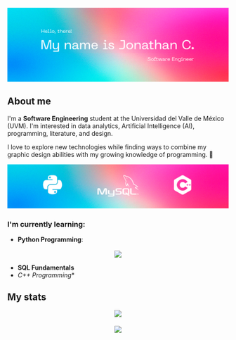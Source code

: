 ![header banner](https://github.com/jonathancazares/jonathancazares/blob/main/banner_alt.png)

## About me

I'm a **Software Engineering** student at the Universidad del Valle de México (UVM). I'm interested in data analytics, Artificial Intelligence (AI), programming, literature, and design. 

I love to explore new technologies while finding ways to combine my graphic design abilities with my growing knowledge of programming. 🤖

<img src= "https://github.com/jonathancazares/jonathancazares/blob/main/banner_two.png">

### I'm currently learning:
- **Python Programming**:

<p align="center">
	<a href="https://github.com/jonathancazares/100-Days-of-Python-codes">
		<img align="center" height="120em" src="https://github-readme-stats.vercel.app/api/pin/?username=jonathancazares&theme=radical&hide_border=true&repo=100-days-of-code"/>
	</a>

- **SQL Fundamentals**
- *C++ Programming**

## My stats

<p align="center">
	<a href="https://github.com/jonathancazares">
		<img align"center" src="https://activity-graph.herokuapp.com/graph?username=jonathancazares&bg_color=000000&color=ff1099&line=ff1099&point=f7f7f7&area=true&hide_border=true)](https://github.com/ashutosh00710/github-readme-activity-graph"/)
	</a>
</p>
	
<p align="center">
	<a href="https://github.com/jonathancazares">
		<img align="center" height="180em" src="https://github-readme-streak-stats.herokuapp.com?user=jonathancazares&theme=radical&hide_border=true"/>
	</a>
</p>
